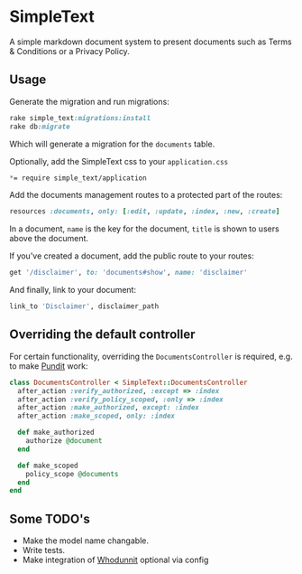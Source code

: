 # SimpleText
A simple markdown document system to present documents such as Terms & Conditions or a Privacy Policy.
## Usage
Generate the migration and run migrations:
```Ruby
rake simple_text:migrations:install
rake db:migrate
```
Which will generate a migration for the `documents` table.

Optionally, add the SimpleText css to your `application.css`
```Scss
*= require simple_text/application
```

Add the documents management routes to a protected part of the routes:
```Ruby
resources :documents, only: [:edit, :update, :index, :new, :create]
```

In a document, `name` is the key for the document, `title` is shown to users above the document.

If you've created a document, add the public route to your routes:
```Ruby
get '/disclaimer', to: 'documents#show', name: 'disclaimer'
```

And finally, link to your document:
```Ruby
link_to 'Disclaimer', disclaimer_path
```

## Overriding the default controller
For certain functionality, overriding the `DocumentsController` is required, e.g. to make [Pundit](https://github.com/elabs/pundit) work:
```Ruby
class DocumentsController < SimpleText::DocumentsController
  after_action :verify_authorized, :except => :index
  after_action :verify_policy_scoped, :only => :index
  after_action :make_authorized, except: :index
  after_action :make_scoped, only: :index

  def make_authorized
    authorize @document
  end

  def make_scoped
    policy_scope @documents
  end
end
```

## Some TODO's
- Make the model name changable.
- Write tests.
- Make integration of [Whodunnit](https://github.com/fletcher91/whodunnit) optional via config

